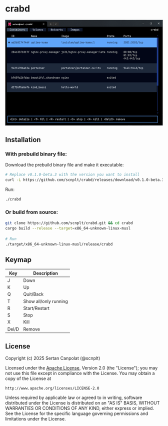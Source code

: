 # crabd

![](./assets/crabd.gif)

## Installation

### With prebuild binary file:

Download the prebuild binary file and make it executable:

```bash
# Replace v0.1.0-beta.3 with the version you want to install
curl -L https://github.com/scnplt/crabd/releases/download/v0.1.0-beta.3/crabd -o crabd && chmod +x crabd
```

Run:

```bash
./crabd
```

###  Or build from source:

```bash
git clone https://github.com/scnplt/crabd.git && cd crabd
cargo build --release --target=x86_64-unknown-linux-musl

# Run
./target/x86_64-unknown-linux-musl/release/crabd
```

## Keymap 

| Key | Description |
|-|-|
| J | Down |
| K | Up |
| Q | Quit/Back |
| T | Show all/only running |
| R | Start/Restart |
| S | Stop |
| X | Kill |
| Del/D | Remove |

## License

Copyright (c) 2025 Sertan Canpolat (@scnplt)

Licensed under the [Apache License](./LICENSE), Version 2.0 (the "License");
you may not use this file except in compliance with the License.
You may obtain a copy of the License at

    http://www.apache.org/licenses/LICENSE-2.0

Unless required by applicable law or agreed to in writing, software
distributed under the License is distributed on an "AS IS" BASIS,
WITHOUT WARRANTIES OR CONDITIONS OF ANY KIND, either express or implied.
See the License for the specific language governing permissions and
limitations under the License.
